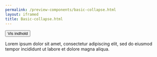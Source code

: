 ```yaml
--- 
permalink: /preview-components/basic-collapse.html
layout: iframed 
title: Basic-collapse.html
---
```

<div class="container">
    <button class="button button-secondary js-collapse"
        data-js-target='#collapse1' aria-controls='collapse1'
        aria-expanded='false'>Vis indhold</button>
    <div id="collapse1" aria-hidden="true"
        class="box-border-l mt-4 collapsed">
        <div class="py-4">
            <p>Lorem ipsum dolor sit amet, consectetur adipiscing elit, sed
                do eiusmod tempor incididunt ut labore et dolore magna
                aliqua.</p>
        </div>
    </div>
</div>